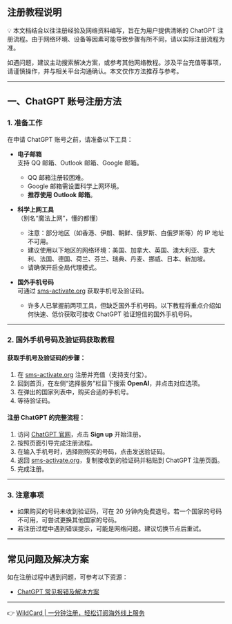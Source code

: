 ## 注册教程说明

💡 本文档结合以往注册经验及网络资料编写，旨在为用户提供清晰的 ChatGPT 注册流程。由于网络环境、设备等因素可能导致步骤有所不同，请以实际注册流程为准。

如遇问题，建议主动搜索解决方案，或参考其他网络教程。涉及平台充值等事项，请谨慎操作，并与相关平台沟通确认。本文仅作方法推荐与参考。

---

## 一、ChatGPT 账号注册方法

### 1. 准备工作

在申请 ChatGPT 账号之前，请准备以下工具：

- **电子邮箱**  
  支持 QQ 邮箱、Outlook 邮箱、Google 邮箱。  
  - QQ 邮箱注册较困难。  
  - Google 邮箱需设置科学上网环境。  
  - **推荐使用 Outlook 邮箱**。

- **科学上网工具**  
  （别名“魔法上网”，懂的都懂）  
  - 注意：部分地区（如香港、伊朗、朝鲜、俄罗斯、白俄罗斯等）的 IP 地址不可用。  
  - 建议使用以下地区的网络环境：美国、加拿大、英国、澳大利亚、意大利、法国、德国、荷兰、芬兰、瑞典、丹麦、挪威、日本、新加坡。  
  - 请确保开启全局代理模式。

- **国外手机号码**  
  可通过 [sms-activate.org](https://bit.ly/bewildcard) 获取手机号及验证码。  
  - 许多人已掌握前两项工具，但缺乏国外手机号码。以下教程将重点介绍如何快速、低价获取可接收 ChatGPT 验证短信的国外手机号码。

---

### 2. 国外手机号码及验证码获取教程

#### 获取手机号及验证码的步骤：
1. 在 [sms-activate.org](https://bit.ly/bewildcard) 注册并充值（支持支付宝）。  
2. 回到首页，在左侧“选择服务”栏目下搜索 **OpenAI**，并点击对应选项。  
3. 在弹出的国家列表中，购买合适的手机号。  
4. 等待验证码。

#### 注册 ChatGPT 的完整流程：
1. 访问 [ChatGPT 官网](https://bit.ly/bewildcard)，点击 **Sign up** 开始注册。  
2. 按照页面引导完成注册流程。  
3. 在输入手机号时，选择刚购买的号码，点击发送验证码。  
4. 返回 [sms-activate.org](https://bit.ly/bewildcard)，复制接收到的验证码并粘贴到 ChatGPT 注册页面。  
5. 完成注册。

---

### 3. 注意事项

- 如果购买的号码未收到验证码，可在 20 分钟内免费退号。若一个国家的号码不可用，可尝试更换其他国家的号码。
- 若注册过程中遇到错误提示，可能是网络问题。建议切换节点后重试。

---

## 常见问题及解决方案

如在注册过程中遇到问题，可参考以下资源：
- [ChatGPT 常见报错及解决方案](https://bit.ly/bewildcard)

---

👉 [WildCard | 一分钟注册，轻松订阅海外线上服务](https://bit.ly/bewildcard)